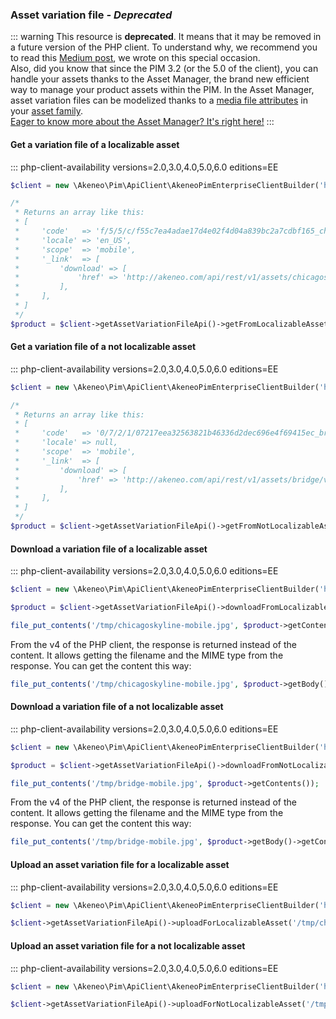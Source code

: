 ### Asset variation file _- Deprecated_

::: warning
This resource is **deprecated**. It means that it may be removed in a future version of the PHP client. To understand why, we recommend you to read this [Medium post](https://medium.com/akeneo-labs/between-stability-and-innovation-c2d2dd61a804), we wrote on this special occasion.  
Also, did you know that since the PIM 3.2 (or the 5.0 of the client), you can handle your assets thanks to the Asset Manager, the brand new efficient way to manage your product assets within the PIM. In the Asset Manager, asset variation files can be modelized thanks to a [media file attributes](/documentation/asset-manager.html#the-media-file-attribute) in your [asset family](/documentation/asset-manager.html#the-asset-family).  
[Eager to know more about the Asset Manager? It's right here!](/documentation/asset-manager.html#concepts-resources)
:::

#### Get a variation file of a localizable asset
::: php-client-availability versions=2.0,3.0,4.0,5.0,6.0 editions=EE

```php
$client = new \Akeneo\Pim\ApiClient\AkeneoPimEnterpriseClientBuilder('http://akeneo.com/')->buildAuthenticatedByPassword('client_id', 'secret', 'admin', 'admin');

/*
 * Returns an array like this:
 * [
 *     'code'   => 'f/5/5/c/f55c7ea4adae17d4e02f4d04a839bc2a7cdbf165_chicago_skyline_en_US_mobile.jpg',
 *     'locale' => 'en_US',
 *     'scope'  => 'mobile',
 *     '_link'  => [
 *         'download' => [
 *             'href' => 'http://akeneo.com/api/rest/v1/assets/chicagoskyline/variation-files/mobile/en_US/download',
 *         ],
 *     ],
 * ]
 */
$product = $client->getAssetVariationFileApi()->getFromLocalizableAsset('chicagoskyline', 'mobile', 'en_US');
```

#### Get a variation file of a not localizable asset
::: php-client-availability versions=2.0,3.0,4.0,5.0,6.0 editions=EE

```php
$client = new \Akeneo\Pim\ApiClient\AkeneoPimEnterpriseClientBuilder('http://akeneo.com/')->buildAuthenticatedByPassword('client_id', 'secret', 'admin', 'admin');

/*
 * Returns an array like this:
 * [
 *     'code'   => '0/7/2/1/07217eea32563821b46336d2dec696e4f69415ec_bridge_mobile.jpg',
 *     'locale' => null,
 *     'scope'  => 'mobile',
 *     '_link'  => [
 *         'download' => [
 *             'href' => 'http://akeneo.com/api/rest/v1/assets/bridge/variation-files/mobile/no-locale/download',
 *         ],
 *     ],
 * ]
 */
$product = $client->getAssetVariationFileApi()->getFromNotLocalizableAsset('bridge', 'mobile');
```

#### Download a variation file of a localizable asset
::: php-client-availability versions=2.0,3.0,4.0,5.0,6.0 editions=EE

```php
$client = new \Akeneo\Pim\ApiClient\AkeneoPimEnterpriseClientBuilder('http://akeneo.com/')->buildAuthenticatedByPassword('client_id', 'secret', 'admin', 'admin');

$product = $client->getAssetVariationFileApi()->downloadFromLocalizableAsset('chicagoskyline', 'mobile', 'en_US');

file_put_contents('/tmp/chicagoskyline-mobile.jpg', $product->getContents());
```

From the v4 of the PHP client, the response is returned instead of the content. It allows getting the filename and the MIME type from the response.
You can get the content this way:

```php
file_put_contents('/tmp/chicagoskyline-mobile.jpg', $product->getBody()->getContents());
```

#### Download a variation file of a not localizable asset
::: php-client-availability versions=2.0,3.0,4.0,5.0,6.0 editions=EE

```php
$client = new \Akeneo\Pim\ApiClient\AkeneoPimEnterpriseClientBuilder('http://akeneo.com/')->buildAuthenticatedByPassword('client_id', 'secret', 'admin', 'admin');

$product = $client->getAssetVariationFileApi()->downloadFromNotLocalizableAsset('bridge', 'mobile');

file_put_contents('/tmp/bridge-mobile.jpg', $product->getContents());
```

From the v4 of the PHP client, the response is returned instead of the content. It allows getting the filename and the MIME type from the response.
You can get the content this way:

```php
file_put_contents('/tmp/bridge-mobile.jpg', $product->getBody()->getContents());
```

#### Upload an asset variation file for a localizable asset
::: php-client-availability versions=2.0,3.0,4.0,5.0,6.0 editions=EE

```php
$client = new \Akeneo\Pim\ApiClient\AkeneoPimEnterpriseClientBuilder('http://akeneo.com/')->buildAuthenticatedByPassword('client_id', 'secret', 'admin', 'admin');

$client->getAssetVariationFileApi()->uploadForLocalizableAsset('/tmp/chicagoskyline-mobile.jpg', 'chicagoskyline', 'mobile','en_US');
```

#### Upload an asset variation file for a not localizable asset
::: php-client-availability versions=2.0,3.0,4.0,5.0,6.0 editions=EE

```php
$client = new \Akeneo\Pim\ApiClient\AkeneoPimEnterpriseClientBuilder('http://akeneo.com/')->buildAuthenticatedByPassword('client_id', 'secret', 'admin', 'admin');

$client->getAssetVariationFileApi()->uploadForNotLocalizableAsset('/tmp/bridge-mobile.jpg', 'bridge', 'mobile');
```

